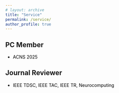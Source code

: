 ```yaml
---
# layout: archive
title: "Service"
permalink: /service/
author_profile: true
---
```


## PC Member
* <font color="#000000">ACNS 2025 </font> 

## Journal Reviewer
* <font color="#000000">IEEE TDSC, IEEE TAC, IEEE TR, Neurocomputing </font> 



